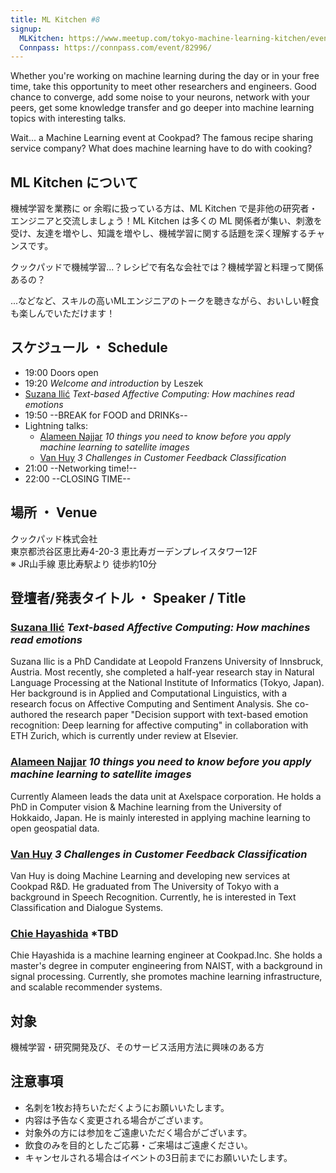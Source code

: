 ```yaml
---
title: ML Kitchen #8
signup:
  MLKitchen: https://www.meetup.com/tokyo-machine-learning-kitchen/events/248982280/
  Connpass: https://connpass.com/event/82996/
---
```


Whether you're working on machine learning during the day or in your free time, take this opportunity to meet other researchers and engineers. Good chance to converge, add some noise to your neurons, network with your peers, get some knowledge transfer and go deeper into machine learning topics with interesting talks.

Wait... a Machine Learning event at Cookpad? The famous recipe sharing service company? What does machine learning have to do with cooking?

## ML Kitchen について
機械学習を業務に or 余暇に扱っている方は、ML Kitchen で是非他の研究者・エンジニアと交流しましょう！ML Kitchen は多くの ML 関係者が集い、刺激を受け、友達を増やし、知識を増やし、機械学習に関する話題を深く理解するチャンスです。

クックパッドで機械学習...？レシピで有名な会社では？機械学習と料理って関係あるの？

...などなど、スキルの高いMLエンジニアのトークを聴きながら、おいしい軽食も楽しんでいただけます！

## スケジュール ・ Schedule

- 19:00 Doors open
- 19:20 *Welcome and introduction* by Leszek
- [Suzana Ilić](https://twitter.com/suzatweet?lang=en) *Text-based Affective Computing: How machines read emotions*
- 19:50 --BREAK for FOOD and DRINKs--
- Lightning talks:
  - [Alameen Najjar](https://jp.linkedin.com/in/alameen-najjar) *10 things you need to know before you apply machine learning to satellite images*
  - [Van Huy](https://github.com/vanhuyz) *3 Challenges in Customer Feedback Classification*
- 21:00 --Networking time!--
- 22:00 --CLOSING TIME--

## 場所 ・ Venue

クックパッド株式会社 <br/>
東京都渋谷区恵比寿4-20-3 恵比寿ガーデンプレイスタワー12F<br/>
※ JR山手線 恵比寿駅より 徒歩約10分


## 登壇者/発表タイトル  ・  Speaker / Title

### [Suzana Ilić](https://twitter.com/suzatweet?lang=en) *Text-based Affective Computing: How machines read emotions*

Suzana Ilic is a PhD Candidate at Leopold Franzens University of Innsbruck, Austria. Most recently, she completed a half-year research stay in Natural Language Processing at the National Institute of Informatics (Tokyo, Japan). Her background is in Applied and Computational Linguistics, with a research focus on Affective Computing and Sentiment Analysis. She co-authored the research paper "Decision support with text-based emotion recognition: Deep learning for affective computing" in collaboration with ETH Zurich, which is currently under review at Elsevier.

### [Alameen Najjar](https://jp.linkedin.com/in/alameen-najjar) *10 things you need to know before you apply machine learning to satellite images*

Currently Alameen leads the data unit at Axelspace corporation. He holds a PhD in Computer vision & Machine learning from the University of Hokkaido, Japan. He is mainly interested in applying machine learning to open geospatial data.

### [Van Huy](https://github.com/vanhuyz) *3 Challenges in Customer Feedback Classification*

Van Huy is doing Machine Learning and developing new services at Cookpad R&D. He graduated from The University of Tokyo with a background in Speech Recognition. Currently, he is interested in Text Classification and Dialogue Systems.

### [Chie Hayashida]() *TBD

Chie Hayashida is a machine learning engineer at Cookpad.Inc. She holds a master's degree in computer engineering from NAIST, with a background in signal processing.
Currently, she promotes machine learning infrastructure, and scalable recommender systems.

## 対象
機械学習・研究開発及び、そのサービス活用方法に興味のある方

## 注意事項
* 名刺を1枚お持ちいただくようにお願いいたします。
* 内容は予告なく変更される場合がございます。
* 対象外の方には参加をご遠慮いただく場合がございます。
* 飲食のみを目的としたご応募・ご来場はご遠慮ください。
* キャンセルされる場合はイベントの3日前までにお願いいたします。
